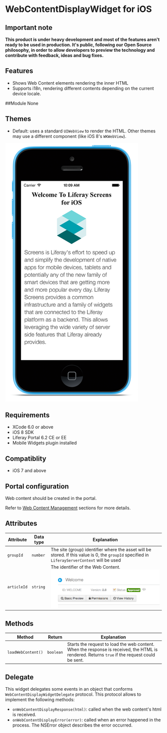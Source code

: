 # WebContentDisplayWidget for iOS

## Important note
__This product is under heavy development and most of the features aren't ready to be used in production.
It's public, following our Open Source philosophy, in order to allow developers to preview the technology and contribute with feedback, ideas and bug fixes.__

## Features
- Shows Web Content elements rendering the inner HTML
- Supports i18n, rendering different contents depending on the current device locale.

##Module
None

## Themes
- Default: uses a standard `UIWebView` to render the HTML. Other themes may use a different component (like iOS 8's `WKWebView`).

![WebContentDisplay widget using Default theme](Images/webcontent.png)

## Requirements

- XCode 6.0 or above
- iOS 8 SDK
- Liferay Portal 6.2 CE or EE
- Mobile Widgets plugin installed

## Compatiblity

- iOS 7 and above

## Portal configuration

Web content should be created in the portal.

Refer to [Web Content Management](https://www.liferay.com/documentation/liferay-portal/6.2/user-guide/-/ai/web-content-management-liferay-portal-6-2-user-guide-02-en) sections for more details.


## Attributes

| Attribute | Data type | Explanation |
|-----------|-----------|-------------| 
|  `groupId` | `number` | The site (group) identifier where the asset will be stored. If this value is 0, the `groupId` specified in `LiferayServerContext` will be used|
|  `articleId` | `string` | The identifier of the Web Content. ![](Images/portal-webcontent.png) |


## Methods

| Method | Return | Explanation |
|-----------|-----------|-------------| 
|  `loadWebContent()` | `boolean` | Starts the request to load the web content. When the response is received, the HTML is rendered. Returns `true` if the request could be sent. |


## Delegate

This widget delegates some events in an object that conforms `WebContentDisplayWidgetDelegate` protocol.
This protocol allows to implement the following methods:

- `onWebContentDisplayResponse(html)`: called when the web content's html is received.
- `onWebContentDisplayError(error)`: called when an error happened in the process. The NSError object describes the error occurred.



    
    
